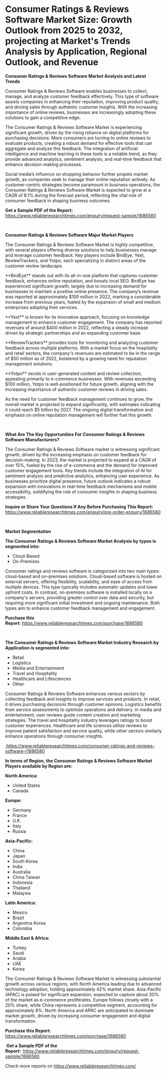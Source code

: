 <p><h1>Consumer Ratings & Reviews Software Market Size: Growth Outlook from 2025 to 2032, projecting at Market's Trends Analysis by Application, Regional Outlook, and Revenue</h1></p><p><strong>Consumer Ratings & Reviews Software Market Analysis and Latest Trends</strong></p>
<p><p>Consumer Ratings & Reviews Software enables businesses to collect, manage, and analyze customer feedback effectively. This type of software assists companies in enhancing their reputation, improving product quality, and driving sales through authentic customer insights. With the increasing importance of online reviews, businesses are increasingly adopting these solutions to gain a competitive edge.</p><p>The Consumer Ratings & Reviews Software Market is experiencing significant growth, driven by the rising reliance on digital platforms for purchasing decisions. More consumers are turning to online reviews to evaluate products, creating a robust demand for effective tools that can aggregate and analyze this feedback. The integration of artificial intelligence and machine learning in these tools is a notable trend, as they provide advanced analytics, sentiment analysis, and real-time feedback that enhance decision-making processes. </p><p>Social media’s influence on shopping behavior further propels market growth, as companies seek to manage their online reputation actively. As customer-centric strategies become paramount in business operations, the Consumer Ratings & Reviews Software Market is expected to grow at a CAGR of 8.1% during the forecast period, reflecting the vital role of consumer feedback in shaping business outcomes.</p></p>
<p><strong>Get a Sample PDF of the Report:&nbsp;</strong> <a href="https://www.reliableresearchtimes.com/enquiry/request-sample/1686580?utm_campaign=3492&utm_medium=2&utm_source=Github&utm_content=ia&utm_term=26032025&utm_id=consumer-ratings-reviews-software">https://www.reliableresearchtimes.com/enquiry/request-sample/1686580</a></p>
<p>&nbsp;</p>
<p><strong>Consumer Ratings & Reviews Software Major Market Players</strong></p>
<p><p>The Consumer Ratings & Reviews Software Market is highly competitive, with several players offering diverse solutions to help businesses manage and leverage customer feedback. Key players include BirdEye, Yext, ReviewTrackers, and Yotpo, each specializing in distinct areas of the customer review landscape.</p><p>**BirdEye** stands out with its all-in-one platform that captures customer feedback, enhances online reputation, and boosts local SEO. BirdEye has experienced significant growth, largely due to increasing demand for businesses to maintain a positive online presence. The company’s revenue was reported at approximately $100 million in 2022, marking a considerable increase from previous years, fueled by the expansion of small and medium enterprises adopting their services.</p><p>**Yext** is known for its innovative approach, focusing on knowledge management to enhance customer engagement. The company has reported revenues of around $400 million in 2022, reflecting a steady increase driven by strategic partnerships and an expanding customer base.</p><p>**ReviewTrackers** provides tools for monitoring and analyzing customer feedback across multiple platforms. With a market focus on the hospitality and retail sectors, the company's revenues are estimated to be in the range of $50 million as of 2022, bolstered by a growing need for reputation management solutions.</p><p>**Yotpo** excels in user-generated content and review collection, appealing primarily to e-commerce businesses. With revenues exceeding $100 million, Yotpo is well-positioned for future growth, aligning with the increasing importance of authentic customer reviews in driving sales.</p><p>As the need for customer feedback management continues to grow, the overall market is projected to expand significantly, with estimates indicating it could reach $5 billion by 2027. The ongoing digital transformation and emphasis on online reputation management will further fuel this growth.</p></p>
<p>&nbsp;</p>
<p><strong>What Are The Key Opportunities For Consumer Ratings & Reviews Software Manufacturers?</strong></p>
<p><p>The Consumer Ratings & Reviews Software market is witnessing significant growth, driven by the increasing emphasis on customer feedback for decision-making. In 2023, the market is projected to expand at a CAGR of over 15%, fueled by the rise of e-commerce and the demand for improved customer engagement tools. Key trends include the integration of AI for sentiment analysis and predictive analytics, enhancing user experience. As businesses prioritize digital presence, future outlook indicates a robust expansion with innovations in real-time feedback mechanisms and mobile accessibility, solidifying the role of consumer insights in shaping business strategies.</p></p>
<p><strong>Inquire or Share Your Questions If Any Before Purchasing This Report:</strong> <a href="https://www.reliableresearchtimes.com/enquiry/pre-order-enquiry/1686580?utm_campaign=3492&utm_medium=2&utm_source=Github&utm_content=ia&utm_term=26032025&utm_id=consumer-ratings-reviews-software">https://www.reliableresearchtimes.com/enquiry/pre-order-enquiry/1686580</a></p>
<p>&nbsp;</p>
<p><strong>Market Segmentation</strong></p>
<p><strong>The Consumer Ratings & Reviews Software Market Analysis by types is segmented into:</strong></p>
<p><ul><li>Cloud-Based</li><li>On-Premises</li></ul></p>
<p><p>Consumer ratings and reviews software is categorized into two main types: cloud-based and on-premises solutions. Cloud-based software is hosted on external servers, offering flexibility, scalability, and ease of access from multiple devices. This type typically includes automatic updates and lower upfront costs. In contrast, on-premises software is installed locally on a company's servers, providing greater control over data and security, but requiring more significant initial investment and ongoing maintenance. Both types aim to enhance customer feedback management and engagement.</p></p>
<p><strong>Purchase this Report:&nbsp;</strong><a href="https://www.reliableresearchtimes.com/purchase/1686580?utm_campaign=3492&utm_medium=2&utm_source=Github&utm_content=ia&utm_term=26032025&utm_id=consumer-ratings-reviews-software">https://www.reliableresearchtimes.com/purchase/1686580</a></p>
<p>&nbsp;</p>
<p><strong>The Consumer Ratings & Reviews Software Market Industry Research by Application is segmented into:</strong></p>
<p><ul><li>Retail</li><li>Logistics</li><li>Media and Entertainment</li><li>Travel and Hospitality</li><li>Healthcare and Lifesciences</li><li>Other</li></ul></p>
<p><p>Consumer Ratings & Reviews Software enhances various sectors by collecting feedback and insights to improve services and products. In retail, it drives purchasing decisions through customer opinions. Logistics benefits from service assessments to optimize operations and delivery. In media and entertainment, user reviews guide content creation and marketing strategies. The travel and hospitality industry leverages ratings to boost customer experiences. Healthcare and life sciences utilize reviews to improve patient satisfaction and service quality, while other sectors similarly enhance operations through consumer insights.</p></p>
<p><a href="https://www.reliableresearchtimes.com/consumer-ratings-and-reviews-software-r1686580?utm_campaign=3492&utm_medium=2&utm_source=Github&utm_content=ia&utm_term=26032025&utm_id=consumer-ratings-reviews-software">&nbsp;https://www.reliableresearchtimes.com/consumer-ratings-and-reviews-software-r1686580</a></p>
<p><strong>In terms of Region, the Consumer Ratings & Reviews Software Market Players available by Region are:</strong></p>
<p>
    <p> <strong> North America: </strong>
        <ul>
            <li>United States</li>
            <li>Canada</li>
        </ul>
        </p> 
    <p> <strong> Europe: </strong>
        <ul>
            <li>Germany</li>
            <li>France</li>
            <li>U.K.</li>
            <li>Italy</li>
            <li>Russia</li>
        </ul>
        </p> 
    <p> <strong> Asia-Pacific: </strong>
        <ul>
            <li>China</li>
            <li>Japan</li>
            <li>South Korea</li>
            <li>India</li>
            <li>Australia</li>
            <li>China Taiwan</li>
            <li>Indonesia</li>
            <li>Thailand</li>
            <li>Malaysia</li>
        </ul>
        </p> 
    <p> <strong> Latin America: </strong>
        <ul>
            <li>Mexico</li>
            <li>Brazil</li>
            <li>Argentina Korea</li>
            <li>Colombia</li>
        </ul>
        </p> 
    <p> <strong> Middle East & Africa: </strong>
        <ul>
            <li>Turkey</li>
            <li>Saudi</li>
            <li>Arabia</li>
            <li>UAE</li>
            <li>Korea</li>
        </ul>
    </p>
    </p>
<p><p>The Consumer Ratings & Reviews Software Market is witnessing substantial growth across various regions, with North America leading due to advanced technology adoption, holding approximately 42% market share. Asia-Pacific (APAC) is poised for significant expansion, expected to capture about 30% of the market as e-commerce proliferates. Europe follows closely with a 20% share, while China represents a competitive segment, accounting for approximately 8%. North America and APAC are anticipated to dominate market growth, driven by increasing consumer engagement and digital transformation.</p></p>
<p><strong>Purchase this Report: </strong><a href="https://www.reliableresearchtimes.com/purchase/1686580?utm_campaign=3492&utm_medium=2&utm_source=Github&utm_content=ia&utm_term=26032025&utm_id=consumer-ratings-reviews-software">https://www.reliableresearchtimes.com/purchase/1686580</a></p>
<p>&nbsp;<strong>Get a Sample PDF of the Report:&nbsp;&nbsp;</strong><a href="https://www.reliableresearchtimes.com/enquiry/request-sample/1686580?utm_campaign=3492&utm_medium=2&utm_source=Github&utm_content=ia&utm_term=26032025&utm_id=consumer-ratings-reviews-software">https://www.reliableresearchtimes.com/enquiry/request-sample/1686580</a></p>
<p><strong></strong></p>
<p>Check more reports on <a href="https://www.reliableresearchtimes.com/?utm_campaign=3492&utm_medium=2&utm_source=Github&utm_content=ia&utm_term=26032025&utm_id=consumer-ratings-reviews-software">https://www.reliableresearchtimes.com/</a></p>